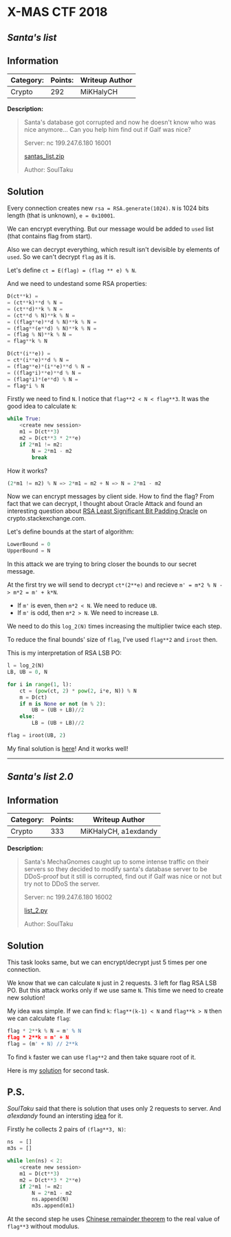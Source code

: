 # __X-MAS CTF 2018__
## _Santa's list_

## Information
**Category:** | **Points:** | **Writeup Author**
--- | --- | ---
Crypto | 292 | MiKHalyCH

**Description:** 

> Santa's database got corrupted and now he doesn't know who was nice anymore... Can you help him find out if Galf was nice?
>
>Server: nc 199.247.6.180 16001
>
>[santas_list.zip](src/santas_list.zip) 
>
>Author: SoulTaku

## Solution
Every connection creates new `rsa = RSA.generate(1024)`. `N` is 1024 bits length (that is unknown), `e = 0x10001`.

We can encrypt everything. But our message would be added to `used` list (that contains flag from start).

Also we can decrypt everything, which result isn't devisible by elements of `used`. So we can't decrypt `flag` as it is.

Let's define `ct = E(flag) = (flag ** e) % N`.

And we need to undestand some RSA properties:
```py
D(ct**k) =
= (ct**k)**d % N =
= (ct**d)**k % N =
= (ct**d % N)**k % N =
= ((flag**e)**d % N)**k % N =
= (flag**(e**d) % N)**k % N =
= (flag % N)**k % N =
= flag**k % N
```

```py
D(ct*(i**e)) =
= ct*(i**e)**d % N =
= (flag**e)*(i**e)**d % N =
= ((flag*i)**e)**d % N =
= (flag*i)*(e**d) % N =
= flag*i % N
```

Firstly we need to find `N`. I notice that `flag**2 < N < flag**3`. It was the good idea to calculate `N`:

```py
while True:
    <create new session>
    m1 = D(ct**3)
    m2 = D(ct**3 * 2**e)
    if 2*m1 != m2:
        N = 2*m1 - m2
        break
```
How it works?
```py
(2*m1 != m2) % N => 2*m1 = m2 + N => N = 2*m1 - m2
```

Now we can encrypt messages by client side. How to find the flag? From fact that we can decrypt, I thought about Oracle Attack and found an interesting question about [RSA Least Significant Bit Padding Oracle](https://crypto.stackexchange.com/questions/11053/rsa-least-significant-bit-oracle-attack) on crypto.stackexchange.com. 

Let's define bounds at the start of algorithm:
```py
LowerBound = 0
UpperBound = N
```
In this attack we are trying to bring closer the bounds to our secret message.

At the first try we will send to decrypt `ct*(2**e)` and recieve `m' = m*2 % N -> m*2 = m' + k*N`.

* If `m'` is even, then `m*2 < N`. We need to reduce `UB`.
* If `m'` is odd, then `m*2 > N`. We need to increase `LB`.

We need to do this `log_2(N)` times increasing the multiplier twice each step.

To reduce the final bounds' size of `flag`, I've used `flag**2` and `iroot` then.

This is my interpretation of RSA LSB PO:
```py
l = log_2(N)
LB, UB = 0, N

for i in range(1, l):
    ct = (pow(ct, 2) * pow(2, i*e, N)) % N
    m = D(ct)
    if m is None or not (m % 2):
        UB = (UB + LB)//2
    else:
        LB = (UB + LB)//2

flag = iroot(UB, 2)
```

My final solution is [here](solver.py)! And it works well!

___________
## _Santa's list 2.0_

## Information
**Category:** | **Points:** | **Writeup Author**
--- | --- | ---
Crypto | 333 | MiKHalyCH, a1exdandy

**Description:** 
>Santa's MechaGnomes caught up to some intense traffic on their servers so they decided to modify santa's database server to be DDoS-proof but it still is corrupted, find out if Galf was nice or not but try not to DDoS the server.
>
>Server: nc 199.247.6.180 16002 
>
>[list_2.py](src/list_2.py)
>
>Author: SoulTaku

## Solution
This task looks same, but we can encrypt/decrypt just 5 times per one connection. 

We know that we can calculate `N` just in 2 requests. 3 left for flag RSA LSB PO. But this attack works only if we use same `N`. This time we need to create new solution!

My idea was simple. If we can find `k`: `flag**(k-1) < N` and `flag**k > N` then we can calculate `flag`:
```py
flag * 2**k % N = m' % N
flag * 2**k = m' + N
flag = (m' + N) // 2**k
```

To find `k` faster  we can use `flag**2` and then take square root of it.

Here is my [solution](solver_2.py) for second task.

## P.S.
_SoulTaku_ said that there is solution that uses only 2 requests to server. And _a1exdandy_ found an intersting [idea](solver_2_fast.py) for it.

Firstly he collects 2 pairs of `(flag**3, N)`:
```py
ns  = []
m3s = []

while len(ns) < 2:
    <create new session>
    m1 = D(ct**3)
    m2 = D(ct**3 * 2**e)
    if 2*m1 != m2:
        N = 2*m1 - m2
        ns.append(N)
        m3s.append(m1)
```

At the second step he uses [Chinese remainder theorem](https://en.wikipedia.org/wiki/Chinese_remainder_theorem) to the real value of `flag**3` without modulus.